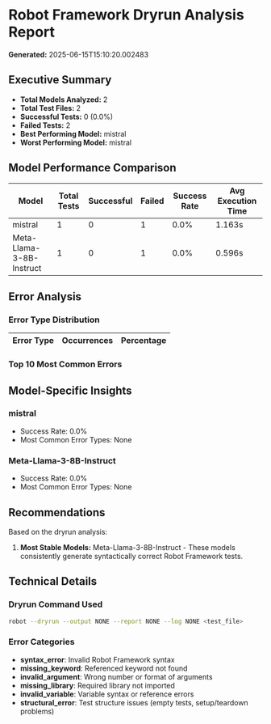 # Robot Framework Dryrun Analysis Report
**Generated:** 2025-06-15T15:10:20.002483

## Executive Summary

- **Total Models Analyzed:** 2
- **Total Test Files:** 2
- **Successful Tests:** 0 (0.0%)
- **Failed Tests:** 2
- **Best Performing Model:** mistral
- **Worst Performing Model:** mistral

## Model Performance Comparison

| Model | Total Tests | Successful | Failed | Success Rate | Avg Execution Time |
|-------|-------------|------------|--------|--------------|-------------------|
| mistral | 1 | 0 | 1 | 0.0% | 1.163s |
| Meta-Llama-3-8B-Instruct | 1 | 0 | 1 | 0.0% | 0.596s |

## Error Analysis

### Error Type Distribution

| Error Type | Occurrences | Percentage |
|------------|-------------|------------|

### Top 10 Most Common Errors


## Model-Specific Insights

### mistral
- Success Rate: 0.0%
- Most Common Error Types: None

### Meta-Llama-3-8B-Instruct
- Success Rate: 0.0%
- Most Common Error Types: None

## Recommendations

Based on the dryrun analysis:

1. **Most Stable Models:** Meta-Llama-3-8B-Instruct - These models consistently generate syntactically correct Robot Framework tests.

## Technical Details

### Dryrun Command Used
```bash
robot --dryrun --output NONE --report NONE --log NONE <test_file>
```

### Error Categories
- **syntax_error**: Invalid Robot Framework syntax
- **missing_keyword**: Referenced keyword not found
- **invalid_argument**: Wrong number or format of arguments
- **missing_library**: Required library not imported
- **invalid_variable**: Variable syntax or reference errors
- **structural_error**: Test structure issues (empty tests, setup/teardown problems)
